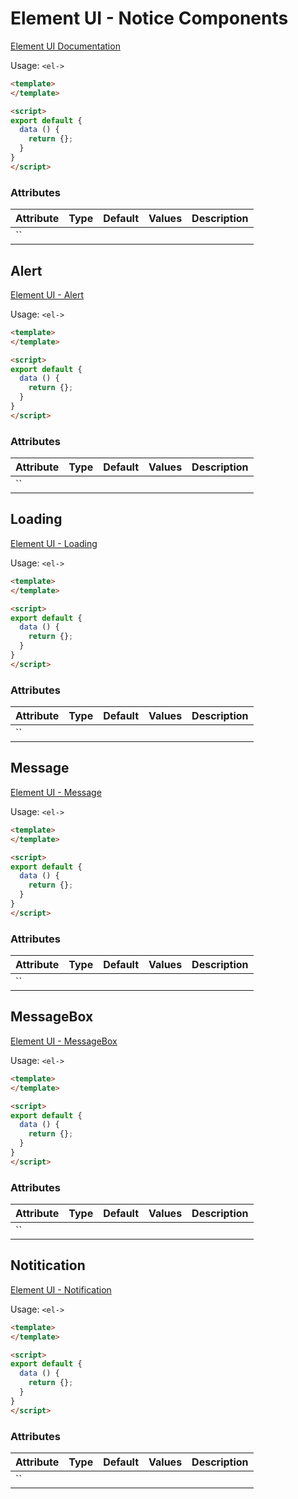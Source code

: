 # Element UI - Notice Components

[Element UI Documentation](https://element.eleme.io/#/en-US)

Usage: `<el->`

```html
<template>
</template>

<script>
export default {
  data () {
    return {};
  }
}
</script>
```

### Attributes

| Attribute | Type | Default | Values | Description |
| --------- |:----:|:-------:| ------ | ----------- |
| `` |

## Alert

[Element UI - Alert](https://element.eleme.io/#/en-US/component/alert)

Usage: `<el->`

```html
<template>
</template>

<script>
export default {
  data () {
    return {};
  }
}
</script>
```

### Attributes

| Attribute | Type | Default | Values | Description |
| --------- |:----:|:-------:| ------ | ----------- |
| `` |

## Loading

[Element UI - Loading](https://element.eleme.io/#/en-US/component/loading)

Usage: `<el->`

```html
<template>
</template>

<script>
export default {
  data () {
    return {};
  }
}
</script>
```

### Attributes

| Attribute | Type | Default | Values | Description |
| --------- |:----:|:-------:| ------ | ----------- |
| `` |

## Message

[Element UI - Message](https://element.eleme.io/#/en-US/component/message)

Usage: `<el->`

```html
<template>
</template>

<script>
export default {
  data () {
    return {};
  }
}
</script>
```

### Attributes

| Attribute | Type | Default | Values | Description |
| --------- |:----:|:-------:| ------ | ----------- |
| `` |

## MessageBox

[Element UI - MessageBox](https://element.eleme.io/#/en-US/component/message-box)

Usage: `<el->`

```html
<template>
</template>

<script>
export default {
  data () {
    return {};
  }
}
</script>
```

### Attributes

| Attribute | Type | Default | Values | Description |
| --------- |:----:|:-------:| ------ | ----------- |
| `` |

## Notitication

[Element UI - Notification](https://element.eleme.io/#/en-US/component/notification)

Usage: `<el->`

```html
<template>
</template>

<script>
export default {
  data () {
    return {};
  }
}
</script>
```

### Attributes

| Attribute | Type | Default | Values | Description |
| --------- |:----:|:-------:| ------ | ----------- |
| `` |
